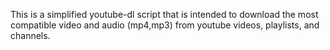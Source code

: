 This is a simplified youtube-dl script that is intended to download the most
compatible video and audio (mp4,mp3) from youtube videos, playlists, and channels.
